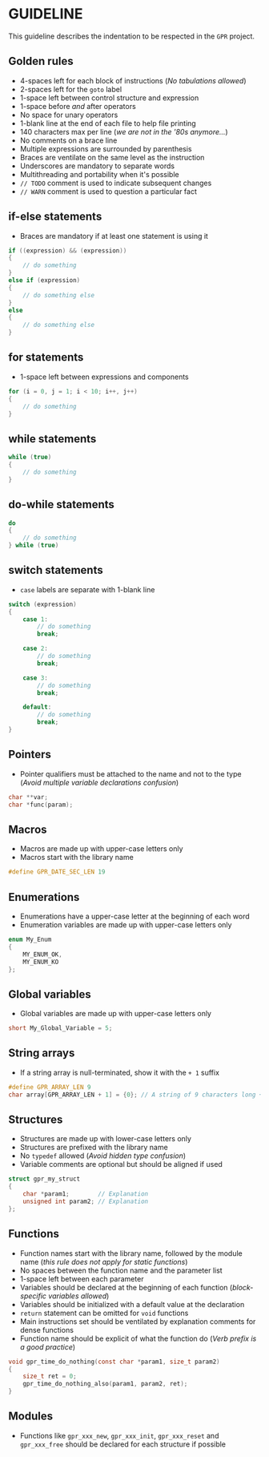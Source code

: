 # GUIDELINE

This guideline describes the indentation to be respected in the `GPR` project.

## Golden rules

- 4-spaces left for each block of instructions (*No tabulations allowed*)
- 2-spaces left for the `goto` label
- 1-space left between control structure and expression
- 1-space before *and* after operators
- No space for unary operators
- 1-blank line at the end of each file to help file printing
- 140 characters max per line (*we are not in the '80s anymore...*)
- No comments on a brace line
- Multiple expressions are surrounded by parenthesis
- Braces are ventilate on the same level as the instruction
- Underscores are mandatory to separate words
- Multithreading and portability when it's possible
- `// TODO` comment is used to indicate subsequent changes
- `// WARN` comment is used to question a particular fact

## if-else statements

- Braces are mandatory if at least one statement is using it

```C
if ((expression) && (expression))
{
    // do something
}
else if (expression)
{
    // do something else
}
else
{
    // do something else
}
```

## for statements

- 1-space left between expressions and components

```C
for (i = 0, j = 1; i < 10; i++, j++)
{
    // do something
}
```

## while statements

```C
while (true)
{
    // do something
}
```

## do-while statements

```C
do
{
    // do something
} while (true)
```

## switch statements

- `case` labels are separate with 1-blank line

```C
switch (expression)
{
    case 1:
        // do something
        break;

    case 2:
        // do something
        break;

    case 3:
        // do something
        break;

    default:
        // do something
        break;
}
```

## Pointers

- Pointer qualifiers must be attached to the name and not to the type (*Avoid multiple variable declarations confusion*)

```C
char **var;
char *func(param);
```

## Macros

- Macros are made up with upper-case letters only
- Macros start with the library name

```C
#define GPR_DATE_SEC_LEN 19
```

## Enumerations

- Enumerations have a upper-case letter at the beginning of each word
- Enumeration variables are made up with upper-case letters only

```C
enum My_Enum
{
    MY_ENUM_OK,
    MY_ENUM_KO
};
```

## Global variables

- Global variables are made up with upper-case letters only

```C
short My_Global_Variable = 5;
```

## String arrays

- If a string array is null-terminated, show it with the `+ 1` suffix

```C
#define GPR_ARRAY_LEN 9
char array[GPR_ARRAY_LEN + 1] = {0}; // A string of 9 characters long + 1 null-terminated character
```

## Structures

- Structures are made up with lower-case letters only
- Structures are prefixed with the library name
- No `typedef` allowed (*Avoid hidden type confusion*)
- Variable comments are optional but should be aligned if used

```C
struct gpr_my_struct
{
    char *param1;        // Explanation
    unsigned int param2; // Explanation
};
```

## Functions

- Function names start with the library name, followed by the module name (*this rule does not apply for static functions*)
- No spaces between the function name and the parameter list
- 1-space left between each parameter
- Variables should be declared at the beginning of each function (*block-specific variables allowed*)
- Variables should be initialized with a default value at the declaration
- `return` statement can be omitted for `void` functions
- Main instructions set should be ventilated by explanation comments for dense functions
- Function name should be explicit of what the function do (*Verb prefix is a good practice*)

```C
void gpr_time_do_nothing(const char *param1, size_t param2)
{
    size_t ret = 0;
    gpr_time_do_nothing_also(param1, param2, ret);
}
```

## Modules

- Functions like `gpr_xxx_new`, `gpr_xxx_init`, `gpr_xxx_reset` and `gpr_xxx_free` should be declared for each structure if possible
